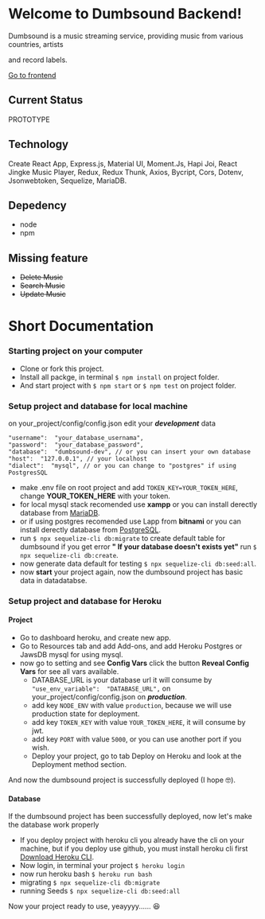 

# Welcome to Dumbsound Backend!

  

Dumbsound is a music streaming service, providing music from various countries, artists

and record labels.

[Go to frontend](https://github.com/elcoputra/dw16stn70_dumbsound_frontend)

## Current Status

PROTOTYPE

  

## Technology

  

Create React App, Express.js, Material UI, Moment.Js, Hapi Joi, React Jingke Music Player, Redux, Redux Thunk, Axios, Bycript, Cors, Dotenv, Jsonwebtoken, Sequelize, MariaDB.

  ## Depedency
  - node
  - npm

## Missing feature

- ~~Delete Music~~
- ~~Search Music~~
- ~~Update Music~~

# Short Documentation
### Starting project on your computer

 - Clone or fork this project.
 - Install all packge, in terminal `$ npm install` on project folder.
- And start project with `$ npm start` or `$ npm test` on project folder.

### Setup project and database for local machine

on your_project/config/config.json edit your ***development*** data

    "username":  "your_database_usernama",
    "password":  "your_database_password",
    "database":  "dumbsound-dev", // or you can insert your own database
    "host":  "127.0.0.1", // your localhost
    "dialect":  "mysql", // or you can change to "postgres" if using PostgresSQL
- make .env file on root project and add `TOKEN_KEY=YOUR_TOKEN_HERE`, change **YOUR_TOKEN_HERE** with your token.
 - for local mysql stack recomended use **xampp** or you can install derectly database from [MariaDB](https://mariadb.org/).
 - or if using postgres recomended use Lapp from **bitnami** or you can install derectly database from [PostgreSQL](https://www.postgresql.org/).
 - run `$ npx sequelize-cli db:migrate` to create default table for
   dumbsound if you get error **" If your database doesn't exists yet"**
   run `$ npx sequelize-cli db:create`.
 - now generate data default for testing `$ npx sequelize-cli db:seed:all`.
 - now **start** your project again, now the dumbsound project has basic
   data in datadatabse.

### Setup project and database for Heroku
#### Project
 - Go to dashboard heroku, and create new app.
 - Go to Resources tab and add Add-ons, and add Heroku Postgres or JawsDB mysql for using mysql.
 - now go to setting and see **Config Vars** click the button **Reveal Config Vars** for see all vars available.
   - DATABASE_URL is your database url it will consume by `"use_env_variable":  "DATABASE_URL",` on your_project/config/config.json on ***production***.
   - add key `NODE_ENV` with value `production`, because we will use production state for deployment.
   - add key `TOKEN_KEY` with value `YOUR_TOKEN_HERE`, it will consume by jwt.
   - add key `PORT` with value `5000`, or you can use another port if you wish.
   - Deploy your project, go to tab Deploy on Heroku and look at the Deployment method section.

And now the dumbsound project is successfully deployed (I hope 🤓).

#### Database
If the dumbsound project has been successfully deployed, now let's make the database work properly

- If you deploy project with heroku cli you already have the cli on your machine, but if you deploy use github, you must install heroku cli first [Download Heroku CLI](https://devcenter.heroku.com/articles/heroku-command-line).
- Now login, in terminal your project `$ heroku login`
- now run heroku bash `$ heroku run bash `
- migrating `$ npx sequelize-cli db:migrate`
- running Seeds `$ npx sequelize-cli db:seed:all`

Now your project ready to use, yeayyyy...... 😆
